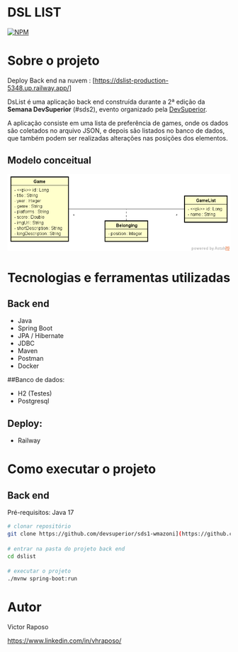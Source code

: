 # DSL LIST
[![NPM](https://img.shields.io/npm/l/react)](https://github.com/devsuperior/sds1-wmazoni/blob/master/LICENSE) 

# Sobre o projeto

Deploy Back end na nuvem : [https://dslist-production-5348.up.railway.app/]

DsList é uma aplicação back end construída durante a 2ª edição da **Semana DevSuperior** (#sds2), evento organizado pela [DevSuperior](https://devsuperior.com "Site da DevSuperior").

A aplicação consiste em uma lista de preferência de games, onde os dados são coletados no arquivo JSON, e depois são listados no banco de dados, que também podem ser realizadas alterações nas posições dos elementos.



## Modelo conceitual
![Modelo Conceitual](./assets/modaloconceitual.PNG)

# Tecnologias e ferramentas  utilizadas
## Back end
- Java
- Spring Boot
- JPA / Hibernate
- JDBC
- Maven
- Postman
- Docker

##Banco de dados: 
- H2 (Testes)
- Postgresql

## Deploy: 
- Railway


# Como executar o projeto

## Back end
Pré-requisitos: Java 17

```bash
# clonar repositório
git clone https://github.com/devsuperior/sds1-wmazoni](https://github.com/vhraposo/dslist)

# entrar na pasta do projeto back end
cd dslist

# executar o projeto
./mvnw spring-boot:run
```



# Autor

Victor Raposo

https://www.linkedin.com/in/vhraposo/

